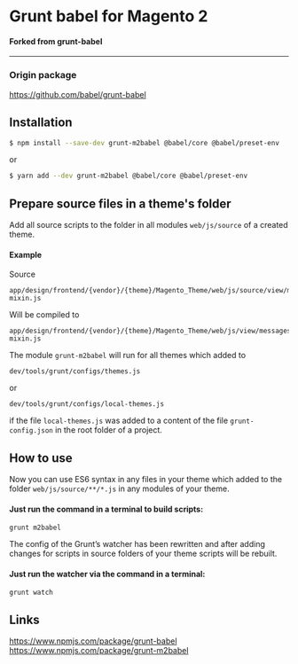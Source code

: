 # Grunt babel for Magento 2
#### Forked from grunt-babel
<hr/>

### Origin package

https://github.com/babel/grunt-babel

## Installation

```sh
$ npm install --save-dev grunt-m2babel @babel/core @babel/preset-env
```
or
```sh
$ yarn add --dev grunt-m2babel @babel/core @babel/preset-env
```

## Prepare source files in a theme's folder

Add all source scripts to the folder in all modules `web/js/source` of a created theme.<br/>

#### Example
Source
```
app/design/frontend/{vendor}/{theme}/Magento_Theme/web/js/source/view/messages-mixin.js
```
Will be compiled to
```
app/design/frontend/{vendor}/{theme}/Magento_Theme/web/js/view/messages-mixin.js
```

The module `grunt-m2babel` will run for all themes which added to
```
dev/tools/grunt/configs/themes.js
```
or
```
dev/tools/grunt/configs/local-themes.js
```
if the file `local-themes.js` was added to a content of the file `grunt-config.json` in the root folder of a project.

## How to use

Now you can use ES6 syntax in any files in your theme which added to the folder
`web/js/source/**/*.js` in any modules of your theme.

#### Just run the command in a terminal to build scripts:
```
grunt m2babel
```

The config of the Grunt’s watcher has been rewritten and after adding changes for scripts in source folders of your theme scripts will be rebuilt.

#### Just run the watcher via the command in a terminal:
```
grunt watch
```

## Links

https://www.npmjs.com/package/grunt-babel
https://www.npmjs.com/package/grunt-m2babel
